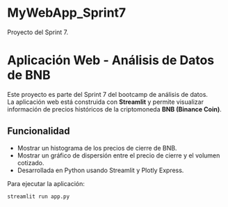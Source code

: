 # MyWebApp_Sprint7
Proyecto del Sprint 7.

# Aplicación Web - Análisis de Datos de BNB

Este proyecto es parte del Sprint 7 del bootcamp de análisis de datos.  
La aplicación web está construida con **Streamlit** y permite visualizar información de precios históricos de la criptomoneda **BNB (Binance Coin)**.

## Funcionalidad

-  Mostrar un histograma de los precios de cierre de BNB.
-  Mostrar un gráfico de dispersión entre el precio de cierre y el volumen cotizado.
-  Desarrollada en Python usando Streamlit y Plotly Express.

Para ejecutar la aplicación:

```bash
streamlit run app.py
